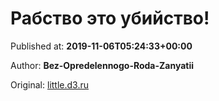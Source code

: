 
# Рабство это убийство!

Published at: **2019-11-06T05:24:33+00:00**

Author: **Bez-Opredelennogo-Roda-Zanyatii**

Original: [little.d3.ru](https://little.d3.ru/rabstvo-eto-ubiistvo-1872554/)


